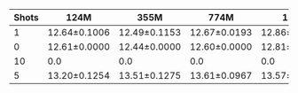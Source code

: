 |   Shots | 124M         | 355M         | 774M         | 1.5B         | 1.3B         | 2.7B         | 6B           |
|---------|--------------|--------------|--------------|--------------|--------------|--------------|--------------|
|       1 | 12.64±0.1006 | 12.49±0.1153 | 12.67±0.0193 | 12.86±0.0429 | 13.80±0.0740 | 13.67±0.0070 | 14.07±0.0892 |
|       0 | 12.61±0.0000 | 12.44±0.0000 | 12.60±0.0000 | 12.81±0.0000 | 13.21±0.0000 | 13.75±0.0000 | 14.18±0.0000 |
|      10 | 0.0          | 0.0          | 0.0          | 0.0          | 15.09±0.1668 | 15.26±0.0925 | 15.14±0.1354 |
|       5 | 13.20±0.1254 | 13.51±0.1275 | 13.61±0.0967 | 13.57±0.1135 | 0.0          | 0.0          | 0.0          |